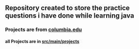 ## Repository created to store the practice questions i have done while learning java

### Projects are from [columbia.edu](https://bootcamp.cvn.columbia.edu/blog/java-projects-for-beginners-to-gain-skills/)

#### all Projects are in [src/main/projects](https://github.com/PallavJain01/Java-Practice-Questions/blob/master/src/main/projects)
